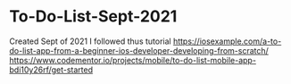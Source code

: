 # To-Do-List-Sept-2021
Created Sept of 2021
I followed thus tutorial
https://iosexample.com/a-to-do-list-app-from-a-beginner-ios-developer-developing-from-scratch/
https://www.codementor.io/projects/mobile/to-do-list-mobile-app-bdi10y26rf/get-started
